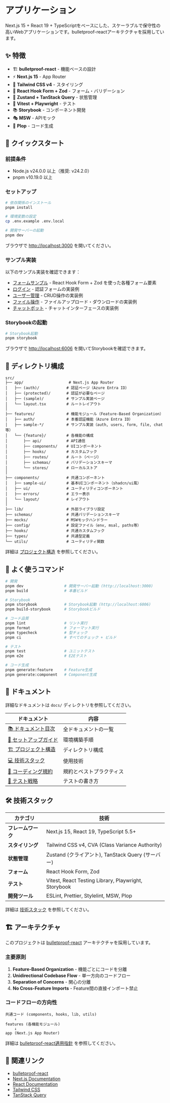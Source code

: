 # アプリケーション

Next.js 15 + React 19 + TypeScriptをベースにした、スケーラブルで保守性の高いWebアプリケーションです。bulletproof-reactアーキテクチャを採用しています。

## ✨ 特徴

- 🏗️ **bulletproof-react** - 機能ベースの設計
- ⚡ **Next.js 15** - App Router
- 🎨 **Tailwind CSS v4** - スタイリング
- 📝 **React Hook Form + Zod** - フォーム・バリデーション
- 🔄 **Zustand + TanStack Query** - 状態管理
- 🧪 **Vitest + Playwright** - テスト
- 📚 **Storybook** - コンポーネント開発
- 🎭 **MSW** - APIモック
- 🔧 **Plop** - コード生成

## 🚀 クイックスタート

### 前提条件

- Node.js v24.0.0 以上（推奨: v24.2.0）
- pnpm v10.19.0 以上

### セットアップ

```bash
# 依存関係のインストール
pnpm install

# 環境変数の設定
cp .env.example .env.local

# 開発サーバーの起動
pnpm dev
```

ブラウザで [http://localhost:3000](http://localhost:3000) を開いてください。

### サンプル実装

以下のサンプル実装を確認できます：

- [フォームサンプル](http://localhost:3000/sample-form) - React Hook Form + Zod を使った各種フォーム要素
- [ログイン](http://localhost:3000/sample-login) - 認証フォームの実装例
- [ユーザー管理](http://localhost:3000/sample-users) - CRUD操作の実装例
- [ファイル操作](http://localhost:3000/sample-file) - ファイルアップロード・ダウンロードの実装例
- [チャットボット](http://localhost:3000/sample-chat) - チャットインターフェースの実装例

### Storybookの起動

```bash
# Storybook起動
pnpm storybook
```

ブラウザで [http://localhost:6006](http://localhost:6006) を開いてStorybookを確認できます。

## 📁 ディレクトリ構成

```text
src/
├── app/                    # Next.js App Router
│   ├── (auth)/            # 認証ページ（Azure Entra ID）
│   ├── (protected)/       # 認証が必要なページ
│   ├── (sample)/          # サンプル実装ページ
│   └── layout.tsx         # ルートレイアウト
│
├── features/              # 機能モジュール（Feature-Based Organization）
│   ├── auth/              # 本番認証機能（Azure Entra ID）
│   ├── sample-*/          # サンプル実装（auth, users, form, file, chat等）
│   └── {feature}/         # 各機能の構成
│       ├── api/           # API通信
│       ├── components/    # UIコンポーネント
│       ├── hooks/         # カスタムフック
│       ├── routes/        # ルート（ページ）
│       ├── schemas/       # バリデーションスキーマ
│       └── stores/        # ローカルストア
│
├── components/            # 共通コンポーネント
│   ├── sample-ui/         # 基本UIコンポーネント（shadcn/ui風）
│   ├── ui/                # ユーティリティコンポーネント
│   ├── errors/            # エラー表示
│   └── layout/            # レイアウト
│
├── lib/                   # 外部ライブラリ設定
├── schemas/               # 共通バリデーションスキーマ
├── mocks/                 # MSWモックハンドラー
├── config/                # 設定ファイル（env, msal, paths等）
├── hooks/                 # 共通カスタムフック
├── types/                 # 共通型定義
└── utils/                 # ユーティリティ関数
```

詳細は [プロジェクト構造](./docs/02-architecture/01-project-structure.md) を参照してください。

## 📜 よく使うコマンド

```bash
# 開発
pnpm dev                  # 開発サーバー起動 (http://localhost:3000)
pnpm build                # 本番ビルド

# Storybook
pnpm storybook            # Storybook起動 (http://localhost:6006)
pnpm build-storybook      # Storybookビルド

# コード品質
pnpm lint                 # リント実行
pnpm format               # フォーマット実行
pnpm typecheck            # 型チェック
pnpm ci                   # すべてのチェック + ビルド

# テスト
pnpm test                 # ユニットテスト
pnpm e2e                  # E2Eテスト

# コード生成
pnpm generate:feature     # Feature生成
pnpm generate:component   # Component生成
```

## 📖 ドキュメント

詳細なドキュメントは `docs/` ディレクトリを参照してください。

| ドキュメント | 内容 |
|------------|------|
| [📚 ドキュメント目次](./docs/README.md) | 全ドキュメントの一覧 |
| [🚀 セットアップガイド](./docs/01-getting-started/01-setup.md) | 環境構築手順 |
| [🏗️ プロジェクト構造](./docs/02-architecture/01-project-structure.md) | ディレクトリ構成 |
| [💻 技術スタック](./docs/03-core-concepts/01-tech-stack.md) | 使用技術 |
| [📝 コーディング規約](./docs/04-development/01-coding-standards/) | 規約とベストプラクティス |
| [🧪 テスト戦略](./docs/05-testing/01-testing-strategy.md) | テストの書き方 |

## 🛠️ 技術スタック

| カテゴリ | 技術 |
|---------|------|
| **フレームワーク** | Next.js 15, React 19, TypeScript 5.5+ |
| **スタイリング** | Tailwind CSS v4, CVA (Class Variance Authority) |
| **状態管理** | Zustand (クライアント), TanStack Query (サーバー) |
| **フォーム** | React Hook Form, Zod |
| **テスト** | Vitest, React Testing Library, Playwright, Storybook |
| **開発ツール** | ESLint, Prettier, Stylelint, MSW, Plop |

詳細は [技術スタック](./docs/03-core-concepts/01-tech-stack.md) を参照してください。

## 🏗️ アーキテクチャ

このプロジェクトは [bulletproof-react](https://github.com/alan2207/bulletproof-react) アーキテクチャを採用しています。

### 主要原則

1. **Feature-Based Organization** - 機能ごとにコードを分離
2. **Unidirectional Codebase Flow** - 単一方向のコードフロー
3. **Separation of Concerns** - 関心の分離
4. **No Cross-Feature Imports** - Feature間の直接インポート禁止

### コードフローの方向性

```text
共通コード (components, hooks, lib, utils)
    ↓
features (各機能モジュール)
    ↓
app (Next.js App Router)
```

詳細は [bulletproof-react適用指針](./docs/02-architecture/02-bulletproof-react.md) を参照してください。

## 🔗 関連リンク

- [bulletproof-react](https://github.com/alan2207/bulletproof-react)
- [Next.js Documentation](https://nextjs.org/docs)
- [React Documentation](https://react.dev/)
- [Tailwind CSS](https://tailwindcss.com/)
- [TanStack Query](https://tanstack.com/query/latest)
